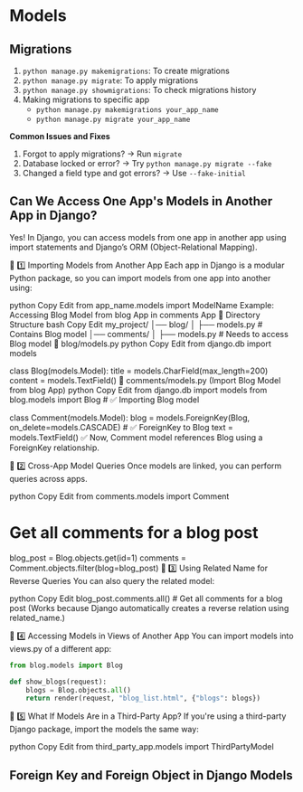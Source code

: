# Models

## Migrations

1. `python manage.py makemigrations`: To create migrations
2. `python manage.py migrate`: To apply migrations
3. `python manage.py showmigrations`: To check migrations history
4. Making migrations to specific app
    * `python manage.py makemigrations your_app_name`
    * `python manage.py migrate your_app_name`

**Common Issues and Fixes**
1. Forgot to apply migrations? → Run `migrate`
2. Database locked or error? → Try `python manage.py migrate --fake`
3. Changed a field type and got errors? → Use `--fake-initial`

## Can We Access One App's Models in Another App in Django?

Yes! In Django, you can access models from one app in another app using import statements and Django’s ORM (Object-Relational Mapping).

🔹 1️⃣ Importing Models from Another App
Each app in Django is a modular Python package, so you can import models from one app into another using:

python
Copy
Edit
from app_name.models import ModelName
Example: Accessing Blog Model from blog App in comments App
📌 Directory Structure
bash
Copy
Edit
my_project/
│── blog/
│   ├── models.py  # Contains Blog model
│── comments/
│   ├── models.py  # Needs to access Blog model
📌 blog/models.py
python
Copy
Edit
from django.db import models

class Blog(models.Model):
    title = models.CharField(max_length=200)
    content = models.TextField()
📌 comments/models.py (Import Blog Model from blog App)
python
Copy
Edit
from django.db import models
from blog.models import Blog  # ✅ Importing Blog model

class Comment(models.Model):
    blog = models.ForeignKey(Blog, on_delete=models.CASCADE)  # ✅ ForeignKey to Blog
    text = models.TextField()
✅ Now, Comment model references Blog using a ForeignKey relationship.

🔹 2️⃣ Cross-App Model Queries
Once models are linked, you can perform queries across apps.

python
Copy
Edit
from comments.models import Comment

# Get all comments for a blog post
blog_post = Blog.objects.get(id=1)
comments = Comment.objects.filter(blog=blog_post)
🔹 3️⃣ Using Related Name for Reverse Queries
You can also query the related model:

python
Copy
Edit
blog_post.comments.all()  # Get all comments for a blog post
(Works because Django automatically creates a reverse relation using related_name.)

🔹 4️⃣ Accessing Models in Views of Another App
You can import models into views.py of a different app:

```python
from blog.models import Blog

def show_blogs(request):
    blogs = Blog.objects.all()
    return render(request, "blog_list.html", {"blogs": blogs})
```

🔹 5️⃣ What If Models Are in a Third-Party App?
If you're using a third-party Django package, import the models the same way:

python
Copy
Edit
from third_party_app.models import ThirdPartyModel

##  Foreign Key and Foreign Object in Django Models



